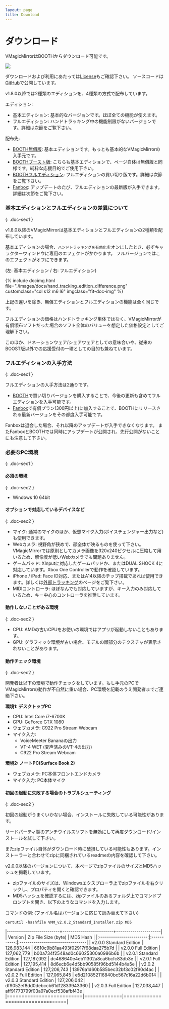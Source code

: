 ```yaml
---
layout: page
title: Download
---
```


# ダウンロード

VMagicMirrorはBOOTHからダウンロード可能です。

<a target="_blank" href="https://baku-dreameater.booth.pm/items/1272298/">
  <img src="https://asset.booth.pm/static-images/banner/468x60_02.png">
</a>

ダウンロードおよび利用にあたっては[License](./license)もご確認下さい。
ソースコードは[GitHub](https://github.com/malaybaku/VMagicMirror)で公開しています。

v1.8.0以降では2種類のエディションを、4種類の方式で配布しています。

エディション: 

<div class="doc-ul" markdown="1">

- 基本エディション: 基本的なバージョンです。ほぼ全ての機能が使えます。
- フルエディション: ハンドトラッキング中の機能制限がないバージョンです。詳細は次節をご覧下さい。

</div>

配布先:

<div class="doc-ul" markdown="1">

- [BOOTH無償版](https://baku-dreameater.booth.pm/items/1272298): 基本エディションです。もっとも基本的なVMagicMirrorの入手元です。
- [BOOTHブースト版](https://baku-dreameater.booth.pm/items/1272298): こちらも基本エディションで、ページ自体は無償版と同様です。純粋な応援目的でご使用下さい。
- [BOOTHフルエディション](https://baku-dreameater.booth.pm/items/3064040): フルエディションの買い切り版です。詳細は次節をご覧下さい。
- [Fanbox](https://baku-dreameater.fanbox.cc/): アップデートのたび、フルエディションの最新版が入手できます。詳細は次節をご覧下さい。

</div>


### 基本エディションとフルエディションの差異について
{: .doc-sec1 }

v1.8.0以降のVMagicMirrorは基本エディションとフルエディションの2種類を配布しています。

基本エディションの場合、`ハンドトラッキングを有効化`をオンにしたとき、必ずキャラクターウィンドウに専用のエフェクトがかかります。
フルバージョンではこのエフェクトがオフにできます。

(左: 基本エディション / 右: フルエディション)

<div class="row">
{% include docimg.html file="./images/docs/hand_tracking_edition_difference.png" customclass="col s12 m6 l6" imgclass="fit-doc-img" %}
</div>

上記の違いを除き、無償エディションとフルエディションの機能は全く同じです。

フルエディションの価格はハンドトラッキング単体ではなく、VMagicMirrorが有償頒布ソフトだった場合のソフト全体のバリューを想定した価格設定としてご理解下さい。

このほか、ドネーションウェア/シェアウェアとしての意味合いや、従来のBOOST版以外での応援受付の一環としての目的も兼ねています。


### フルエディションの入手方法
{: .doc-sec1 }

フルエディションの入手方法は2通りです。

<div class="doc-ul" markdown="1">

- [BOOTH](https://baku-dreameater.booth.pm/items/3064040)で買い切りバージョンを購入することで、今後の更新も含めてフルエディションを入手可能です。
- [Fanbox](https://baku-dreameater.fanbox.cc/)で有償プラン(300円以上)に加入することで、BOOTHにリリースされる最新バージョンをその都度入手可能です。

</div>

Fanboxは退会した場合、それ以降のアップデートが入手できなくなります。
またFanboxとBOOTHでは同時にアップデートが公開され、先行公開がないことにも注意して下さい。



### 必要なPC環境
{: .doc-sec1 }

#### 必須の環境
{: .doc-sec2 }

<div class="doc-ul" markdown="1">

- Windows 10 64bit

</div>

#### オプションで対応しているデバイスなど
{: .doc-sec2 }

<div class="doc-ul" markdown="1">

- マイク: 通常のマイクのほか、仮想マイク入力(ボイスチェンジャー出力など)も使用できます。
- Webカメラ: 視野角が狭めで、顔全体が映るものを使って下さい。VMagicMirrorでは原則としてカメラ画像を320x240ピクセルに圧縮して用いるため、解像度が低いWebカメラでも問題ありません。
- ゲームパッド: XInputに対応したゲームパッドか、またはDUAL SHOCK 4に対応しています。Xbox One Controllerで動作を確認しています。
- iPhone / iPad: Face ID対応、またはA14以降のチップ搭載であれば使用できます。詳しくは[外部トラッキング](./docs/external_tracker)のページをご覧下さい。
- MIDIコントローラ: ほぼなんでも対応していますが、キー入力のみ対応しているため、キー中心のコントローラを推奨しています。

</div>

#### 動作しないことがある環境
{: .doc-sec2 }

<div class="doc-ul" markdown="1">

- CPU: AMDの古いCPUをお使いの環境ではアプリが起動しないこともあります。
- GPU: グラフィック環境が古い場合、モデルの顔部分のテクスチャが表示されないことがあります。

</div>

#### 動作チェック環境
{: .doc-sec2 }

開発者は以下の環境で動作チェックをしています。もし手元のPCでVMagicMirrorの動作が不自然に重い場合、PC環境を記載のうえ開発者までご連絡下さい。

**環境1: デスクトップPC**

<div class="doc-ul" markdown="1">

- CPU: Intel Core i7-6700K
- GPU: GeForce GTX 1080
- ウェブカメラ: C922 Pro Stream Webcam
- マイク入力:
    - VoiceMeeter Bananaの出力
    - VT-4 WET (変声済みのVT-4の出力)
    - C922 Pro Stream Webcam

</div>

**環境2: ノートPC(Surface Book 2)**

<div class="doc-ul" markdown="1">

- ウェブカメラ: PC本体フロントエンドカメラ
- マイク入力: PC本体マイク

</div>

<a id="troubleshoot_first_startup"></a>

#### 初回の起動に失敗する場合のトラブルシューティング
{: .doc-sec2 }

初回の起動がうまくいかない場合、インストールに失敗している可能性があります。

サードパーティ製のアンチウイルスソフトを無効にして再度ダウンロード/インストールを試して下さい。

またzipファイル自体がダウンロード時に破損している可能性もあります。インストーラーと合わせてzipに同梱されているreadmeの内容を確認して下さい。

v2.0.0以降のバージョンについて、本ページでzipファイルのサイズとMD5ハッシュを掲載しています。

<div class="doc-ul" markdown="1">

- zipファイルのサイズは、Windowsエクスプローラ上でzipファイルを右クリックし、プロパティを開くと確認できます。
- MD5ハッシュを確認するには、zipファイルのあるフォルダ上でコマンドプロンプトを開き、以下のようなコマンドを入力します。

</div>

コマンドの例: (ファイル名はバージョンに応じて読み替えて下さい)

```
certutil -hashfile VMM_v2.0.2_Standard_Installer.zip MD5
```

|--------------------------+-------------------------+----------------------|
| Version                  | Zip File Size (byte)    | MD5 Hash             |
|:------------------------:|:-----------:|:---------------------------------|
| v2.0.0 Standard Edition  | 126,983,144 | 6610c9b81aa493f02917f68daa275b7d |
| v2.0.0 Full Edition      | 127,062,779 | b00a734f2548ad0c66025300a0986b6b |
| v2.0.1 Standard Edition  | 127,187,092 | dc468640e4eb11302a8ca6bcfc83db3e |
| v2.0.1 Full Edition      | 127,195,414 | 8d6ecb6e4d5bb90585f96bd5144b4a5e |
| v2.0.2 Standard Edition  | 127,206,743 | 13976a1d60b585bec32bf3c02f90d4ac |
| v2.0.2 Full Edition      | 127,065,845 | e5d210852116840bc567c16a22d6b014 |
| v2.0.3 Standard Edition  | 127,206,042 | df9052ef8dd0debccb61d12833943360 |
| v2.0.3 Full Edition      | 127,038,447 | aff91773799f03a97a0ecf538afbf43e |
|==========================|=============|==================================|
